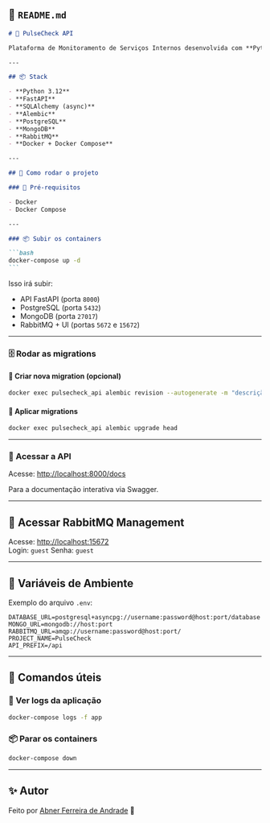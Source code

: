 ## 📄 `README.md`

````markdown
# 🚀 PulseCheck API

Plataforma de Monitoramento de Serviços Internos desenvolvida com **Python**, **FastAPI**, **PostgreSQL**, **MongoDB**, **RabbitMQ** e **Docker**.

---

## 📦 Stack

- **Python 3.12**
- **FastAPI**
- **SQLAlchemy (async)**
- **Alembic**
- **PostgreSQL**
- **MongoDB**
- **RabbitMQ**
- **Docker + Docker Compose**

---

## 📖 Como rodar o projeto

### 🔧 Pré-requisitos

- Docker
- Docker Compose

---

### 📦 Subir os containers

```bash
docker-compose up -d
```
````

Isso irá subir:

- API FastAPI (porta `8000`)
- PostgreSQL (porta `5432`)
- MongoDB (porta `27017`)
- RabbitMQ + UI (portas `5672` e `15672`)

---

### 🗄️ Rodar as migrations

#### 📌 Criar nova migration (opcional)

```bash
docker exec pulsecheck_api alembic revision --autogenerate -m "descrição da migration"
```

#### 📌 Aplicar migrations

```bash
docker exec pulsecheck_api alembic upgrade head
```

---

### 🚀 Acessar a API

Acesse: [http://localhost:8000/docs](http://localhost:8000/docs)

Para a documentação interativa via Swagger.

---

## 🐰 Acessar RabbitMQ Management

Acesse: [http://localhost:15672](http://localhost:15672)  
Login: `guest`
Senha: `guest`

---

## 📝 Variáveis de Ambiente

Exemplo do arquivo `.env`:

```env
DATABASE_URL=postgresql+asyncpg://username:password@host:port/database
MONGO_URL=mongodb://host:port
RABBITMQ_URL=amqp://username:password@host:port/
PROJECT_NAME=PulseCheck
API_PREFIX=/api
```

---

## 📌 Comandos úteis

### 📄 Ver logs da aplicação

```bash
docker-compose logs -f app
```

### 📦 Parar os containers

```bash
docker-compose down
```

---

## ✨ Autor

Feito por [Abner Ferreira de Andrade](https://github.com/abnerfandrade) 🚀

```

```
